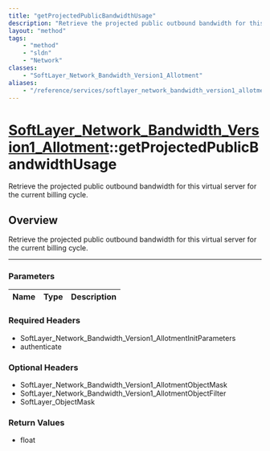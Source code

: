 ```yaml
---
title: "getProjectedPublicBandwidthUsage"
description: "Retrieve the projected public outbound bandwidth for this virtual server for the current billing cycle."
layout: "method"
tags:
    - "method"
    - "sldn"
    - "Network"
classes:
    - "SoftLayer_Network_Bandwidth_Version1_Allotment"
aliases:
    - "/reference/services/softlayer_network_bandwidth_version1_allotment/getProjectedPublicBandwidthUsage"
---
```

# [SoftLayer_Network_Bandwidth_Version1_Allotment](/reference/services/SoftLayer_Network_Bandwidth_Version1_Allotment)::getProjectedPublicBandwidthUsage

Retrieve the projected public outbound bandwidth for this virtual server for the current billing cycle.


## Overview 
Retrieve the projected public outbound bandwidth for this virtual server for the current billing cycle.

-----

### Parameters 
|Name | Type | Description |
| --- | --- | --- |


### Required Headers
* SoftLayer_Network_Bandwidth_Version1_AllotmentInitParameters
* authenticate


### Optional Headers
* SoftLayer_Network_Bandwidth_Version1_AllotmentObjectMask
* SoftLayer_Network_Bandwidth_Version1_AllotmentObjectFilter
* SoftLayer_ObjectMask

### Return Values
* float





